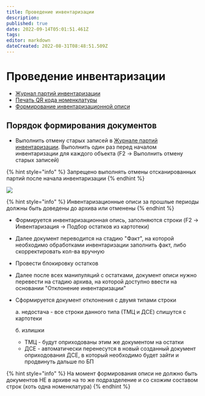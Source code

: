 ```yaml
---
title: Проведение инвентаризации
description: 
published: true
date: 2022-09-14T05:01:51.461Z
tags: 
editor: markdown
dateCreated: 2022-08-31T08:48:51.509Z
---
```


# Проведение инвентаризации

* [Журнал партий инвентаризации](zhurnal-partii-inventarizacii.md)
* [Печать QR кода номенклатуры](pechat-qr-koda-nomenklatury.md)
* [Формирование инвентаризационной описи](formirovanie-inventarizaconnoi-opisi.md)

## Порядок формирования документов

* Выполнить отмену старых записей в [Журнале партий инвентаризации](zhurnal-partii-inventarizacii.md). Выполнить один раз перед началом инвентаризации для каждого объекта (F2 -> Выполнить отмену старых записей)

{% hint style="info" %}
Запрещено выполнять отмены отсканированных партий после начала инвентаризации
{% endhint %}

![](<../../../.gitbook/assets/unknown (24).png>)

{% hint style="info" %}
Инвентаризационные описи за прошлые периоды должны быть доведены до архива или отменены&#x20;
{% endhint %}

* Формируется инвентаризационная опись, заполняются строки (F2 -> Инвентаризация -> Подбор остатков из картотеки)
* Далее документ переводится на стадию "Факт", на которой необходимо обработками инвентаризации заполнить факт, либо скорректировать кол-ва вручную
* Провести блокировку остатков
* Далее после всех манипуляций с остатками, документ описи нужно перевести на стадию архива, на которой доступно ввести на основании "Отклонение инвентаризации"
*   Сформируется документ отклонения с двумя типами строки

    &#x20;а. недостача - все строки данного типа (ТМЦ и ДСЕ) спишутся с картотеки

    &#x20;б. излишки&#x20;

    * ТМЦ - будут оприходованы этим же документом на остатки
    * ДСЕ - автоматически перенесутся в новый созданный документ оприходования ДСЕ, в который необходимо будет зайти и продвинуть дальше по БП

{% hint style="info" %}
На момент формирования описи не должно быть документов НЕ в архиве на то же подразделение и со схожим составом строк (хоть одна номенклатура)
{% endhint %}

